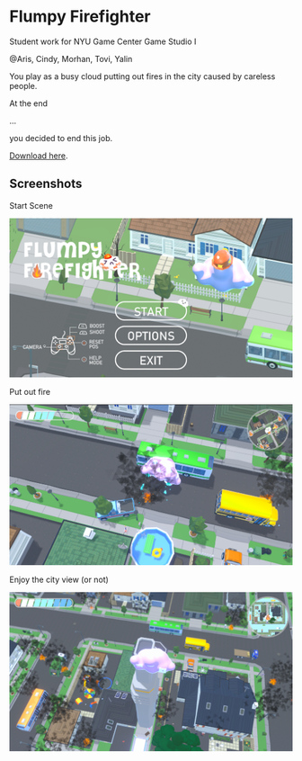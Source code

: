 # Flumpy Firefighter
Student work for NYU Game Center Game Studio I

@Aris, Cindy, Morhan, Tovi, Yalin

You play as a busy cloud putting out fires in the city caused by careless people.

At the end

...

you decided to end this job.

[Download here](https://arissss.itch.io/flumpy-firefighter).

## Screenshots

Start Scene

![](./Screenshots/Start.png)



Put out fire

![](./Screenshots/Fire.png)



Enjoy the city view (or not)

![](./Screenshots/Drift.png)



